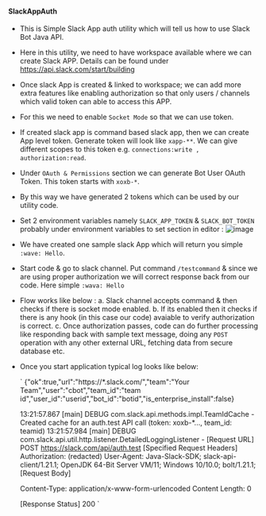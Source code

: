 #### SlackAppAuth

- This is Simple Slack App auth utility which will tell us how to use Slack Bot Java API.
- Here in this utility, we need to have workspace available where we can create Slack APP. Details can be found under https://api.slack.com/start/building
- Once slack App is created & linked to workspace; we can add more extra features like enabling authorization so that only users / channels which valid token can able to access this APP.
- For this we need to enable `Socket Mode` so that we can use token.
- If created slack app is command based slack app, then we can create App level token. Generate token will look like `xapp-**`. We can give different scopes to this token e.g. `connections:write , authorization:read`.
- Under `OAuth & Permissions` section we can generate Bot User OAuth Token. This token starts with `xoxb-*`.
- By this way we have generated 2 tokens which can be used by our utility code. 
- Set 2 environment variables namely `SLACK_APP_TOKEN` & `SLACK_BOT_TOKEN` probably under environment variables to set section in editor :
![image](https://user-images.githubusercontent.com/35179165/163177041-8019e93b-db9a-4e6b-86d3-53b813a14b76.png)

- We have created one sample slack App which will return you simple `:wave: Hello`.
- Start code & go to slack channel. Put command  `/testcommand` & since we are using proper authorization we will correct response back from our code. Here simple `:wava: Hello`
- Flow works like below :
   a. Slack channel accepts command & then checks if there is socket mode enabled. 
   b. If its enabled then it checks if there is any hook (in this case our code) avaiable to verify authorization is correct.
   c. Once authorization passes, code can do further processing like responding back with sample text message, doing any `POST` operation with any other external URL, fetching data from secure database etc.

- Once you start application typical log looks like below:

   ` {"ok":true,"url":"https:\/\/*.slack.com\/","team":"Your Team","user":"cbot","team_id":"team id","user_id":"userid","bot_id":"botid","is_enterprise_install":false}

     13:21:57.867 [main] DEBUG com.slack.api.methods.impl.TeamIdCache - Created cache for an auth.test API call (token: xoxb-*..., team_id: teamid)
     13:21:57.984 [main] DEBUG com.slack.api.util.http.listener.DetailedLoggingListener - 
     [Request URL]
     POST https://slack.com/api/auth.test
     [Specified Request Headers]
     Authorization: (redacted) 
     User-Agent: Java-Slack-SDK; slack-api-client/1.21.1; OpenJDK 64-Bit Server VM/11; Windows 10/10.0; bolt/1.21.1;
     [Request Body]


     Content-Type: application/x-www-form-urlencoded
     Content Length: 0

     [Response Status]
     200 `


